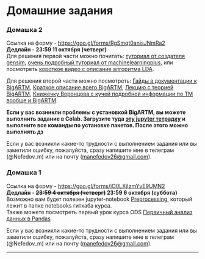 # Домашние задания

### Домашка 2
Ссылка на форму - <https://goo.gl/forms/RgSmqt0anisJNmRa2>  
**Дедлайн - 23:59 11 октября (четверг)**  
Для решения первой части можно почитать: [туториал от создателя gensim](https://radimrehurek.com/gensim/wiki.html), [очень подробный туториал от machinelearningplus](http://www.machinelearningplus.com/nlp/topic-modeling-gensim-python/), или посмотреть [короткое видео с описание алгоритма LDA](https://www.youtube.com/watch?v=DWJYZq_fQ2A).    

Для решения второй части можно посмотреть: [Гайды в документации к BigARTM](http://docs.bigartm.org/en/stable/tutorials/python_userguide/index.html), [Краткое описание всего BigARTM](http://www.machinelearning.ru/wiki/images/6/6d/BigARTM-short-intro.pdf), [Лекцию с теорией BigARTM](https://www.youtube.com/watch?v=2LEQuLRxaIY), [Книжечку Воронцова с кучей подробной информации по ТМ вообще и BigARTM](http://www.machinelearning.ru/wiki/images/d/d5/Voron17survey-artm.pdf).  

**Если у вас возникли проблемы с установкой BigARTM, вы можете выполнить задание в Colab. Загрузите туда [эту jupyter тетрадку](https://github.com/mannefedov/compling_nlp_hse_course/blob/master/notebooks/SEMINAR_2_Topic_model_BigARTM_for_colab.ipynb) и выполните все команды по установке пакетов. После этого можно выполнять дз**  

Если у вас возникли какие-то трудности с выполнением задания или вы заметили ошибку, пожалуйста, сразу напишите мне в телеграм (@Nefedov_m) или на почту (manefedov26@gmail.com).


### Домашка 1
Ссылка на форму - <https://goo.gl/forms/iO0LXjIzmYyE9UMN2>  
**Дедлайн - ~~23:59 4 октября (четверг)~~ 23:59 6 октября (суббота)**  
Возможно вам будет полезен jupyter-notebook [Preprocessing](https://github.com/mannefedov/compling_nlp_hse_course/blob/master/notebooks/Preprocessing.ipynb), который лежит в папке notebooks гитхаба курса.  
Также можете посмотреть первый урок курса ODS [Первичный анализ данных в Pandas](https://habr.com/company/ods/blog/322626/)

Если у вас возникли какие-то трудности с выполнением задания или вы заметили ошибку, пожалуйста, сразу напишите мне в телеграм (@Nefedov_m) или на почту (manefedov26@gmail.com).


---

